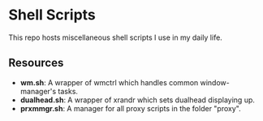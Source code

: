 Shell Scripts
=============

This repo hosts miscellaneous shell scripts I use in my daily life.

Resources
---------

* **wm.sh**:       A wrapper of wmctrl which handles common window-manager's tasks.
* **dualhead.sh**: A wrapper of xrandr which sets dualhead displaying up.
* **prxmmgr.sh**:  A manager for all proxy scripts in the folder "proxy".
